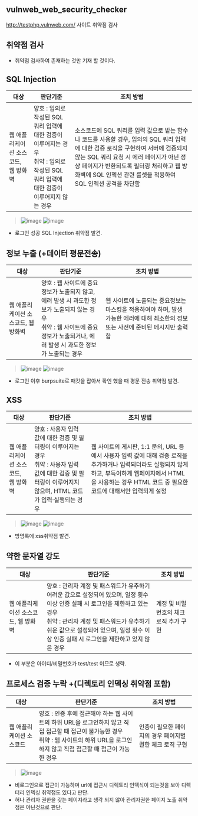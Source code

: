 ## vulnweb_web_security_checker
http://testphp.vulnweb.com/ 사이트 취약점 검사

## 취약점 검사
- 취약점 검사하여 존재하는 것만 기재 할 것이다.

## SQL Injection
| 대상 | 판단기준 | 조치 방법 |
|-------|-------|-------|
| 웹 애플리케이션 소스코드, 웹 방화벽  | 양호 : 임의로 작성된 SQL 쿼리 입력에 대한 검증이 이루어지는 경우<br>취약 : 임의로 작성된 SQL 쿼리 입력에 대한 검증이 이루어지지 않는 경우| 소스코드에 SQL 쿼리를 입력 값으로 받는 함수나 코드를 사용할 경우, 임의의 SQL 쿼리 입력에 대한 검증 로직을 구현하여 서버에 검증되지 않는 SQL 쿼리 요청 시 에러 페이지가 아닌 정상 페이지가 반환되도록 필터링 처리하고 웹 방화벽에 SQL 인젝션 관련 룰셋을 적용하여 SQL 인젝션 공격을 차단함 |

> ![image](https://github.com/hanmin0512/vulnweb_web_security_checker/assets/37041208/c710e0d6-23c9-417c-87fe-fa3d2aefb398)
> ![image](https://github.com/hanmin0512/vulnweb_web_security_checker/assets/37041208/2318bc81-5b0f-4316-8825-33f84baa4829)
- 로그인 성공 SQL Injection 취약점 발견.


## 정보 누출 (+데이터 평문전송)
| 대상 | 판단기준 | 조치 방법 |
|-------|-------|-------|
| 웹 애플리케이션 소스코드, 웹 방화벽  | 양호 : 웹 사이트에 중요정보가 노출되지 않고, 에러 발생 시 과도한 정보가 노출되지 않는 경우<br>취약 : 웹 사이트에 중요정보가 노출되거나, 에러 발생 시 과도한 정보가 노출되는 경우| 웹 사이트에 노출되는 중요정보는 마스킹을 적용하여야 하며, 발생 가능한 에러에 대해 최소한의 정보 또는 사전에 준비된 메시지만 출력함 |
> ![image](https://github.com/hanmin0512/vulnweb_web_security_checker/assets/37041208/b689b974-7797-4feb-89c6-dcab5a1c2f56)
> ![image](https://github.com/hanmin0512/vulnweb_web_security_checker/assets/37041208/041d5718-8580-4b88-bf14-0b6b484cc6e2)
- 로그인 이후 burpsuite로 패킷을 잡아서 확인 했을 때 평문 전송 취약점 발견.

## XSS
| 대상 | 판단기준 | 조치 방법 |
|-------|-------|-------|
| 웹 애플리케이션 소스코드, 웹 방화벽  | 양호 : 사용자 입력 값에 대한 검증 및 필터링이 이루어지는 경우<br>취약 : 사용자 입력 값에 대한 검증 및 필터링이 이루어지지 않으며, HTML 코드가 입력·실행되는 경우| 웹 사이트의 게시판, 1:1 문의, URL 등에서 사용자 입력 값에 대해 검증 로직을 추가하거나 입력되더라도 실행되지 않게 하고, 부득이하게 웹페이지에서 HTML을 사용하는 경우 HTML 코드 중 필요한 코드에 대해서만 입력되게 설정 |

> ![image](https://github.com/hanmin0512/vulnweb_web_security_checker/assets/37041208/120e0b90-4d30-4c0a-8057-738a61959e04)
> ![image](https://github.com/hanmin0512/vulnweb_web_security_checker/assets/37041208/64b81297-ef4c-4760-8465-0ee9f3064546)
- 방명록에 xss취약점 발견.

## 약한 문자열 강도
| 대상 | 판단기준 | 조치 방법 |
|-------|-------|-------|
| 웹 애플리케이션 소스코드, 웹 방화벽  |양호 : 관리자 계정 및 패스워드가 유추하기 어려운 값으로 설정되어 있으며, 일정 횟수 이상 인증 실패 시 로그인을 제한하고 있는 경우<br>취약 : 관리자 계정 및 패스워드가 유추하기 쉬운 값으로 설정되어 있으며, 일정 횟수 이상 인증 실패 시 로그인을 제한하고 있지 않은 경우| 계정 및 비밀번호의 체크 로직 추가 구현 |

- 이 부분은 아이디/비밀번호가 test/test 이므로 생략.

## 프로세스 검증 누락 +(디렉토리 인덱싱 취약점 포함)
| 대상 | 판단기준 | 조치 방법 |
|-------|-------|-------|
| 웹 애플리케이션 소스코드 |양호 : 인증 후에 접근해야 하는 웹 사이트의 하위 URL을 로그인하지 않고 직접 접근할 때 접근이 불가능한 경우<br>취약 : 웹 사이트의 하위 URL을 로그인하지 않고 직접 접근할 때 접근이 가능한 경우 | 인증이 필요한 페이지의 경우 페이지별 권한 체크 로직 구현 |

> ![image](https://github.com/hanmin0512/vulnweb_web_security_checker/assets/37041208/06b0cdc7-e96c-4b53-b1ba-976dd91908d7)
- 비로그인으로 접근이 가능하며 url에 접근시 디렉토리 인덱식이 되는것을 보아 디렉터리 인덱싱 취약점도 있다고 판단.
- 허나 관리자 권한을 갖는 페이지라고 생각 되지 않아 관리자권한 페이지 노출 취약점은 아닌것으로 판단.




